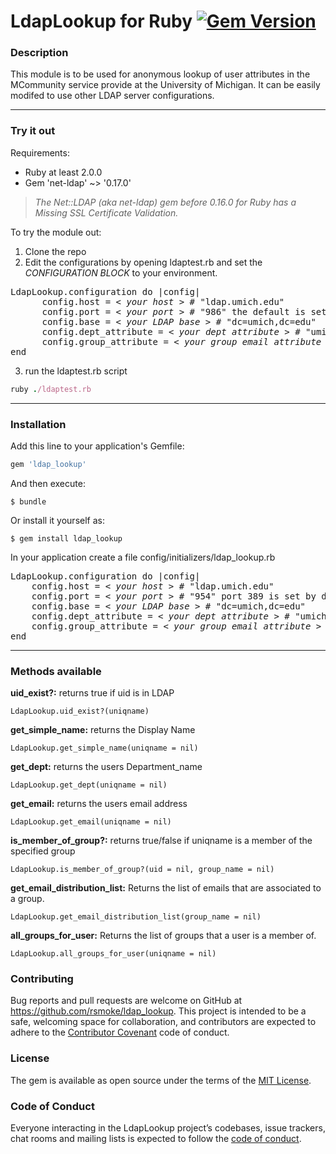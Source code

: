 # LdapLookup for Ruby [![Gem Version](https://badge.fury.io/rb/ldap_lookup.svg)](https://badge.fury.io/rb/ldap_lookup)

### Description
This module is to be used for anonymous lookup of user attributes in the MCommunity service provide at the University of Michigan. It can be easily modifed to use other LDAP server configurations.

---

### Try it out

Requirements:
* Ruby at least 2.0.0
* Gem 'net-ldap' ~> '0.17.0'
> *The Net::LDAP (aka net-ldap) gem before 0.16.0 for Ruby has a Missing SSL Certificate Validation.*

To try the module out:
1. Clone the repo
2. Edit the configurations by opening ldaptest.rb and set the *CONFIGURATION BLOCK* to your environment.
<pre>
LdapLookup.configuration do |config|
      config.host = <em>< your host ></em> # "ldap.umich.edu"
      config.port = <em>< your port ></em> # "986" the default is set to "389" so this optional
      config.base = <em>< your LDAP base ></em> # "dc=umich,dc=edu"
      config.dept_attribute = <em>< your dept attribute ></em> # "umichPostalAddressData"
      config.group_attribute = <em>< your group email attribute ></em> # "umichGroupEmail"
end
</pre>

3. run the ldaptest.rb script
```ruby
ruby ./ldaptest.rb
```

---

### Installation

Add this line to your application's Gemfile:

```ruby
gem 'ldap_lookup'
```

And then execute:

    $ bundle

Or install it yourself as:

    $ gem install ldap_lookup

In your application create a file config/initializers/ldap_lookup.rb
<pre>
LdapLookup.configuration do |config|
    config.host = <em>< your host ></em> # "ldap.umich.edu"
    config.port = <em>< your port ></em> # "954" port 389 is set by default
    config.base = <em>< your LDAP base ></em> # "dc=umich,dc=edu"
    config.dept_attribute = <em>< your dept attribute ></em> # "umichPostalAddressData"
    config.group_attribute = <em>< your group email attribute ></em> # "umichGroupEmail"
end
</pre>

---

### Methods available

__uid_exist?:__ returns true if uid is in LDAP
```
LdapLookup.uid_exist?(uniqname)
```
__get_simple_name:__ returns the Display Name
```
LdapLookup.get_simple_name(uniqname = nil)
```
__get_dept:__ returns the users Department_name
```
LdapLookup.get_dept(uniqname = nil)
```
__get_email:__ returns the users email address
```
LdapLookup.get_email(uniqname = nil)
```
__is_member_of_group?:__ returns true/false if uniqname is a member of the specified group
```
LdapLookup.is_member_of_group?(uid = nil, group_name = nil)
```
__get_email_distribution_list:__ Returns the list of emails that are associated to a group.
```
LdapLookup.get_email_distribution_list(group_name = nil)
```
__all_groups_for_user:__ Returns the list of groups that a user is a member of.
```
LdapLookup.all_groups_for_user(uniqname = nil)
```

### Contributing

Bug reports and pull requests are welcome on GitHub at https://github.com/rsmoke/ldap_lookup. This project is intended to be a safe, welcoming space for collaboration, and contributors are expected to adhere to the [Contributor Covenant](http://contributor-covenant.org) code of conduct.

### License

The gem is available as open source under the terms of the [MIT License](https://opensource.org/licenses/MIT).

### Code of Conduct

Everyone interacting in the LdapLookup project’s codebases, issue trackers, chat rooms and mailing lists is expected to follow the [code of conduct](https://github.com/[USERNAME]/ldap_lookup/blob/master/CODE_OF_CONDUCT.md).
